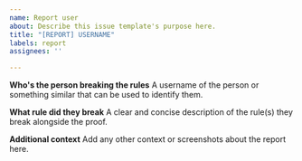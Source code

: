 ```yaml
---
name: Report user
about: Describe this issue template's purpose here.
title: "[REPORT] USERNAME"
labels: report
assignees: ''

---
```


**Who's the person breaking the rules**
A username of the person or something similar that can be used to identify them.

**What rule did they break**
A clear and concise description of the rule(s) they break alongside the proof.

**Additional context**
Add any other context or screenshots about the report here.
